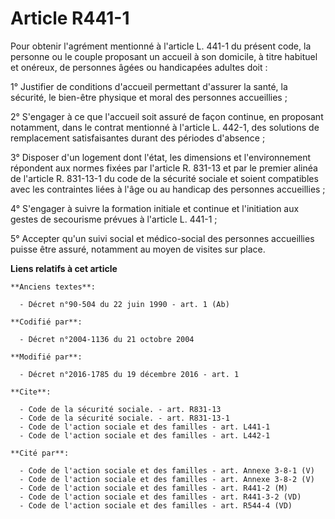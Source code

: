 # Article R441-1

Pour obtenir l'agrément mentionné à l'article L. 441-1 du présent code, la personne ou le couple proposant un accueil à son
domicile, à titre habituel et onéreux, de personnes âgées ou handicapées adultes doit : 

1° Justifier de conditions d'accueil permettant d'assurer la santé, la sécurité, le bien-être physique et moral des personnes
accueillies ; 

2° S'engager à ce que l'accueil soit assuré de façon continue, en proposant notamment, dans le contrat mentionné à l'article
L. 442-1, des solutions de remplacement satisfaisantes durant des périodes d'absence ; 

3° Disposer d'un logement dont l'état, les dimensions et l'environnement répondent aux normes fixées par l'article R. 831-13
et par le premier alinéa de l'article R. 831-13-1 du code de la sécurité sociale et soient compatibles avec les contraintes
liées à l'âge ou au handicap des personnes accueillies ; 

4° S'engager à suivre la formation initiale et continue et l'initiation aux gestes de secourisme prévues à l'article L.
441-1 ; 

5° Accepter qu'un suivi social et médico-social des personnes accueillies puisse être assuré, notamment au moyen de visites
sur place.

**Liens relatifs à cet article**

	**Anciens textes**:

	  - Décret n°90-504 du 22 juin 1990 - art. 1 (Ab)

	**Codifié par**:

	  - Décret n°2004-1136 du 21 octobre 2004

	**Modifié par**:

	  - Décret n°2016-1785 du 19 décembre 2016 - art. 1

	**Cite**:

	  - Code de la sécurité sociale. - art. R831-13
	  - Code de la sécurité sociale. - art. R831-13-1
	  - Code de l'action sociale et des familles - art. L441-1
	  - Code de l'action sociale et des familles - art. L442-1

	**Cité par**:

	  - Code de l'action sociale et des familles - art. Annexe 3-8-1 (V)
	  - Code de l'action sociale et des familles - art. Annexe 3-8-2 (V)
	  - Code de l'action sociale et des familles - art. R441-2 (M)
	  - Code de l'action sociale et des familles - art. R441-3-2 (VD)
	  - Code de l'action sociale et des familles - art. R544-4 (VD)
